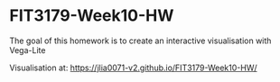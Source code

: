 # FIT3179-Week10-HW
The goal of this homework is to create an interactive visualisation with Vega-Lite

Visualisation at: https://jlia0071-v2.github.io/FIT3179-Week10-HW/
